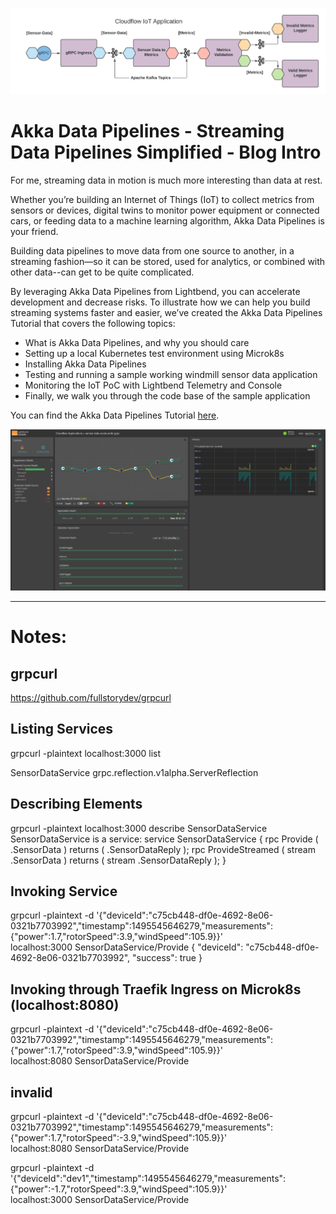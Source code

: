 ![Akka Data Pipelines](adp.png)
# Akka Data Pipelines - Streaming Data Pipelines Simplified - Blog Intro

For me, streaming data in motion is much more interesting than data at rest.

Whether you’re building an Internet of Things (IoT) to collect metrics from sensors or devices,  digital twins to monitor power equipment or connected cars, or feeding data to a machine learning algorithm, Akka Data Pipelines is your friend.

Building data pipelines to move data from one source to another, in a streaming fashion—so it can be stored, used for analytics, or combined with other data--can get to be quite complicated.

By leveraging Akka Data Pipelines from Lightbend, you can accelerate development and decrease risks. To illustrate how we can help you build streaming systems faster and easier, we’ve created the Akka Data Pipelines Tutorial that covers the following topics:

- What is Akka Data Pipelines, and why you should care
- Setting up a local Kubernetes test environment using Microk8s
- Installing Akka Data Pipelines
- Testing and running a sample working windmill sensor data application
- Monitoring the IoT PoC with Lightbend Telemetry and Console
- Finally, we walk you through the code base of the sample application

You can find the Akka Data Pipelines Tutorial [here](https://developer.lightbend.com/guides/akka-data-pipelines-iot-sensors-tutorial).

![Console Akka Data Pipelines](console.png)

---
# Notes:

## grpcurl
https://github.com/fullstorydev/grpcurl

## Listing Services
grpcurl -plaintext localhost:3000 list

SensorDataService
grpc.reflection.v1alpha.ServerReflection

## Describing Elements
grpcurl -plaintext localhost:3000 describe SensorDataService
SensorDataService is a service:
service SensorDataService {
rpc Provide ( .SensorData ) returns ( .SensorDataReply );
rpc ProvideStreamed ( stream .SensorData ) returns ( stream .SensorDataReply );
}

## Invoking Service
grpcurl -plaintext -d '{"deviceId":"c75cb448-df0e-4692-8e06-0321b7703992","timestamp":1495545646279,"measurements":{"power":1.7,"rotorSpeed":3.9,"windSpeed":105.9}}' \
localhost:3000 SensorDataService/Provide
{
"deviceId": "c75cb448-df0e-4692-8e06-0321b7703992",
"success": true
}

## Invoking through Traefik Ingress on Microk8s (localhost:8080)
grpcurl -plaintext -d '{"deviceId":"c75cb448-df0e-4692-8e06-0321b7703992","timestamp":1495545646279,"measurements":{"power":1.7,"rotorSpeed":3.9,"windSpeed":105.9}}' \
localhost:8080 SensorDataService/Provide

## invalid
grpcurl -plaintext -d '{"deviceId":"c75cb448-df0e-4692-8e06-0321b7703992","timestamp":1495545646279,"measurements":{"power":1.7,"rotorSpeed":-3.9,"windSpeed":105.9}}' \
localhost:8080 SensorDataService/Provide


grpcurl -plaintext -d '{"deviceId":"dev1","timestamp":1495545646279,"measurements":
{"power":-1.7,"rotorSpeed":3.9,"windSpeed":105.9}}' \
localhost:3000 SensorDataService/Provide